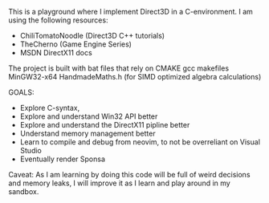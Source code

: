 This is a playground where I implement Direct3D in a C-environment.
I am using the following resources:

* ChiliTomatoNoodle (Direct3D C++ tutorials)
* TheCherno (Game Engine Series)
* MSDN DirectX11 docs

The project is built with bat files that rely on
CMAKE
gcc makefiles
MinGW32-x64
HandmadeMaths.h (for SIMD optimized algebra calculations)

GOALS:
* Explore C-syntax,
* Explore and understand Win32 API better
* Explore and understand the DirectX11 pipline better
* Understand memory management better
* Learn to compile and debug from neovim, to not be overreliant on Visual Studio
* Eventually render Sponsa

Caveat:
As I am learning by doing this code will be full of weird decisions and memory leaks,
I will improve it as I learn and play around in my sandbox.
